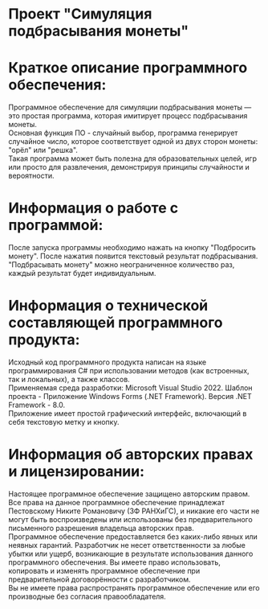 # **Проект "Симуляция подбрасывания монеты"**



# Краткое описание программного обеспечения:
Программное обеспечение для симуляции подбрасывания монеты — это простая программа, которая имитирует процесс подбрасывания монеты.  
Основная функция ПО - случайный выбор, программа генерирует случайное число, которое соответствует одной из двух сторон монеты: "орёл" или "решка".  
Такая программа может быть полезна для образовательных целей, игр или просто для развлечения, демонстрируя принципы случайности и вероятности.

# Информация о работе с программой:
После запуска программы необходимо нажать на кнопку "Подбросить монету". После нажатия появится текстовый результат подбрасывания.  
"Подбрасывать монету" можно неограниченное количество раз, каждый результат будет индивидуальным.

# Информация о технической составляющей программного продукта:
Исходный код программного продукта написан на языке программирования C# при использовании методов (как встроенных, так и локальных), а также классов.  
Применяемая среда разработки: Microsoft Visual Studio 2022.
Шаблон проекта - Приложение Windows Forms (.NET Framework). Версия .NET Framework - 8.0.  
Приложение имеет простой графический интерфейс, включающий в себя текстовую метку и кнопку.

# Информация об авторских правах и лицензировании:
Настоящее программное обеспечение защищено авторским правом.  
Все права на данное программное обеспечение принадлежат Пестовскому Никите Романовичу (ЗФ РАНХиГС), и никакие его части не могут быть воспроизведены или использованы без предварительного письменного разрешения владельца авторских прав.  
Программное обеспечение предоставляется без каких-либо явных или неявных гарантий. Разработчик не несет ответственности за любые убытки или ущерб, возникающие в результате использования данного программного обеспечения.
Вы имеете право использовать, копировать и изменять программное обеспечение при предварительной договорённости с разработчиком.  
Вы не имеете права распространять программное обеспечение или его производные без согласия правообладателя.
